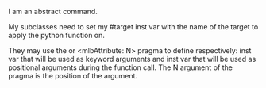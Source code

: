 I am an abstract command.

My subclasses need to set my #target inst var with the name of the target to apply the python function on.

They may use the <mlbAttribute> or <mlbAttribute: N> pragma to define respectively: inst var that will be used as keyword arguments and inst var that will be used as positional arguments during the function call. The N argument of the pragma is the position of the argument.